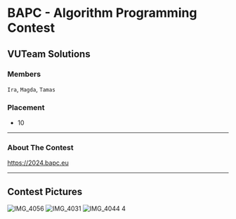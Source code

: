 # BAPC - Algorithm Programming Contest
## VUTeam Solutions 
### Members
`Ira`, `Magda`, `Tamas`

### Placement
- 10

----
### About The Contest
https://2024.bapc.eu

----
## Contest Pictures
![IMG_4056](https://github.com/user-attachments/assets/26ab6db3-7d8e-4cb2-b31f-6eef0ece6181)
![IMG_4031](https://github.com/user-attachments/assets/9f08afd7-833a-449a-803d-d0cfd5e7df45)
![IMG_4044 4](https://github.com/user-attachments/assets/62c9944b-4aef-4f34-b3b7-32fe6744799a)
